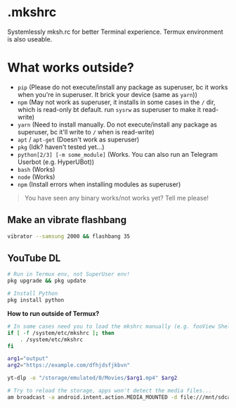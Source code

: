# .mkshrc
Systemlessly mksh.rc for better Terminal experience. Termux environment is also useable.

# What works outside?
- `pip` (Please do not execute/install any package as superuser, bc it works when you're in superuser. It brick your device (same as `yarn`))
- `npm` (May not work as superuser, it installs in some cases in the `/` dir, which is read-only bt default. run `sysrw` as superuser to make it read-write)
- `yarn` (Need to install manually. Do not execute/install any package as superuser, bc it'll write to `/` when is read-write)
- `apt` / `apt-get` (Doesn't work as superuser)
- `pkg` (Idk? haven't tested yet...)
- `python[2/3] [-m some_module]` (Works. You can also run an Telegram Userbot (e.g. HyperUBot))
- `bash` (Works)
- `node` (Works)
- `npm` (Install errors when installing modules as superuser)

> You have seen any binary works/not works yet? Tell me please!

## Make an vibrate flashbang
```bash
vibrator --samsung 2000 && flashbang 35
```


## YouTube DL
```bash
# Run in Termux env, not SuperUser env!
pkg upgrade && pkg update

# Install Python
pkg install python
```

**How to run outside of Termux?**
```bash
# In some cases need you to load the mkshrc manually (e.g. fooView Shell Executor)
if [ -f /system/etc/mkshrc ]; then
    . /system/etc/mkshrc
fi

arg1="output"
arg2="https://example.com/dfhjdsfjkbvn"

yt-dlp -o "/storage/emulated/0/Movies/$arg1.mp4" $arg2

# Try to reload the storage, apps won't detect the media files... 
am broadcast -a android.intent.action.MEDIA_MOUNTED -d file:///mnt/sdcard
```
